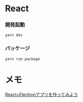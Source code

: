 # React

### 開発起動
`yarn dev`

### パッケージ
`yarn run package `

# メモ
[React+Electronアプリを作ってみよう](https://dev.to/origamium/create-reactelectron-application-in-quickly--36nl)